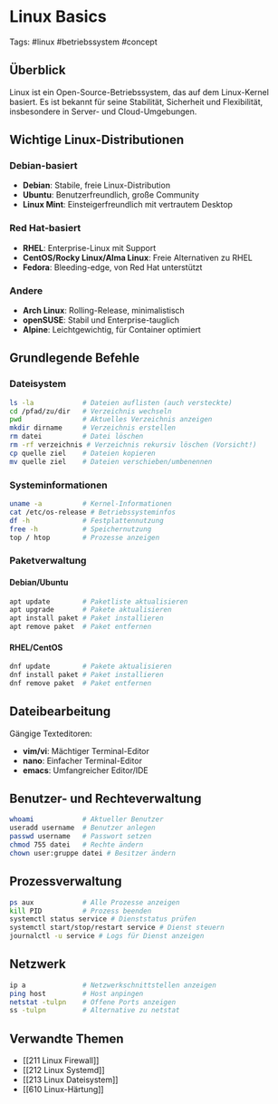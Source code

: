 # Linux Basics

Tags: #linux #betriebssystem #concept

## Überblick
Linux ist ein Open-Source-Betriebssystem, das auf dem Linux-Kernel basiert. Es ist bekannt für seine Stabilität, Sicherheit und Flexibilität, insbesondere in Server- und Cloud-Umgebungen.

## Wichtige Linux-Distributionen

### Debian-basiert
- **Debian**: Stabile, freie Linux-Distribution
- **Ubuntu**: Benutzerfreundlich, große Community
- **Linux Mint**: Einsteigerfreundlich mit vertrautem Desktop

### Red Hat-basiert
- **RHEL**: Enterprise-Linux mit Support
- **CentOS/Rocky Linux/Alma Linux**: Freie Alternativen zu RHEL
- **Fedora**: Bleeding-edge, von Red Hat unterstützt

### Andere
- **Arch Linux**: Rolling-Release, minimalistisch
- **openSUSE**: Stabil und Enterprise-tauglich
- **Alpine**: Leichtgewichtig, für Container optimiert

## Grundlegende Befehle

### Dateisystem
```bash
ls -la            # Dateien auflisten (auch versteckte)
cd /pfad/zu/dir   # Verzeichnis wechseln
pwd               # Aktuelles Verzeichnis anzeigen
mkdir dirname     # Verzeichnis erstellen
rm datei          # Datei löschen
rm -rf verzeichnis # Verzeichnis rekursiv löschen (Vorsicht!)
cp quelle ziel    # Dateien kopieren
mv quelle ziel    # Dateien verschieben/umbenennen
```

### Systeminformationen
```bash
uname -a          # Kernel-Informationen
cat /etc/os-release # Betriebssysteminfos
df -h             # Festplattennutzung
free -h           # Speichernutzung
top / htop        # Prozesse anzeigen
```

### Paketverwaltung
#### Debian/Ubuntu
```bash
apt update        # Paketliste aktualisieren
apt upgrade       # Pakete aktualisieren
apt install paket # Paket installieren
apt remove paket  # Paket entfernen
```

#### RHEL/CentOS
```bash
dnf update        # Pakete aktualisieren
dnf install paket # Paket installieren
dnf remove paket  # Paket entfernen
```

## Dateibearbeitung
Gängige Texteditoren:
- **vim/vi**: Mächtiger Terminal-Editor
- **nano**: Einfacher Terminal-Editor
- **emacs**: Umfangreicher Editor/IDE

## Benutzer- und Rechteverwaltung
```bash
whoami            # Aktueller Benutzer
useradd username  # Benutzer anlegen
passwd username   # Passwort setzen
chmod 755 datei   # Rechte ändern
chown user:gruppe datei # Besitzer ändern
```

## Prozessverwaltung
```bash
ps aux            # Alle Prozesse anzeigen
kill PID          # Prozess beenden
systemctl status service # Dienststatus prüfen
systemctl start/stop/restart service # Dienst steuern
journalctl -u service # Logs für Dienst anzeigen
```

## Netzwerk
```bash
ip a              # Netzwerkschnittstellen anzeigen
ping host         # Host anpingen
netstat -tulpn    # Offene Ports anzeigen
ss -tulpn         # Alternative zu netstat
```

## Verwandte Themen
- [[211 Linux Firewall]]
- [[212 Linux Systemd]]
- [[213 Linux Dateisystem]]
- [[610 Linux-Härtung]] 